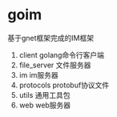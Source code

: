 # goim

基于gnet框架完成的IM框架

1. client golang命令行客户端
2. file_server 文件服务器
3. im im服务器
4. protocols protobuf协议文件
5. utils 通用工具包
6. web web服务器

